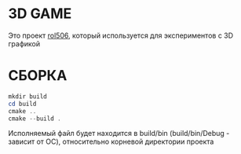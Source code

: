 # 3D GAME
Это проект [rol506](https://github.com/rol506), который используется для экспериментов с 3D графикой

# СБОРКА

```powershell
mkdir build
cd build
cmake ..
cmake --build .
```

Исполняемый файл будет находится в build/bin (build/bin/Debug - зависит от ОС), относительно корневой директории проекта
